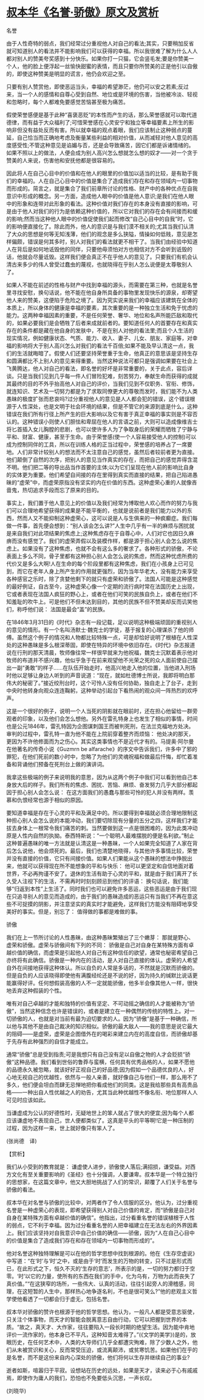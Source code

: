 # [叔本华《名誉·骄傲》原文及赏析](https://www.vrrw.net/wx/12025.html)

名誉

由于人性奇特的弱点，我们经常过分重视他人对自己的看法;其实，只要稍加反省就可知道别人的看法并不能影响我们可以获得的幸福。所以我很难了解为什么人人都对别人的赞美夸奖感到十分快乐。如果你打一只猫，它会竖毛发;要是你赞美一个人，他的脸上便浮起一丝愉快甜蜜的表情，而且只要你所赞美的正是他引以自傲的，即使这种赞美是明显的谎言，他仍会欢迎之至。

只要有别人赞赏他，即使恶运当头，幸福的希望渺茫，他仍可以安之若素;反过来，当一个人的感情和自尊心受到自然、地位或是环境的伤害，当他被冷淡、轻视和忽略时，每个人都难免要感觉苦恼甚至极为痛苦。

假使荣誉感便是基于此种“喜褒恶贬”的本性而产生的话，那么荣誉感就可以取代道德律，而有益于大众福利了;可惜荣誉感在心灵安宁和独立等幸福要素上所生的影响非但没有益处反而有害。所以就幸福的观点着眼，我们应该制止这种弱点的蔓延，自己恰当而正确地考虑及衡量某些利益的相对价值，从而减轻对他人意见的高度感受性;不管这种意见是谄媚与否，还是会导致痛苦，因它们都是诉诸情绪的。如果不照以上的做法，人便会成为别人高兴怎么想就怎么想的奴才——对一个贪于赞美的人来说，伤害他和安抚他都是很容易的。



因此将人在自己心目中的价值和在他人的眼里的价值加以适当的比较，是有助于我们的幸福的。人在自己心目中的价值是集合了造成我们存在和存在领域内一切事物而形成的。简言之，就是集合了我们前章所讨论的性格、财产中的各种优点在自我意识中形成的概念。另一方面，造成他人眼中的价值是他人意识;是我们在他人眼中的形象和连带对此形象的看法。这种价值对我们存在的本身没有直接的影响，可是由于他人对我们的行为是依赖这种价值的，所以它对我们的存在会有间接而和缓的影响;然而当这种他人眼中的价值促使我们起而修改“自己心目中的自我”时，它的影响便直接化了。除此而外，他人的意识是与我们漠不相关的;尤其当我们认清了大众的思想是何等无知浅薄，他们的观念是多么狭隘，情操如何低贱，意见是怎样偏颇，错误是何其多时，别人对我们的看法就更不相干了。当我们由经验中知道人在背后是如何地诋毁他的同伴，只要他毋须怕对方也相信对方不会听到诋毁的话，他就会尽量诋毁。这样我们便会真正不在乎他人的意见了。只要我们有机会认清古来多少的伟人曾受过蠢虫的蔑视，也就晓得在乎别人怎么说便是太尊敬别人了。

如果人不能在前述的性格与财产中找到幸福的源头，而需要在第三种，也就是名誉里寻找安慰，换句话说，他不能在他自身所具备的事物里发现快乐的源泉，却寄望他人来的赞美，这便陷于危险之境了。因为究实说来我们的幸福应该建筑在全体的本质上，所以身体的健康是幸福的要素，其次重要的是一种独立生活和免于忧虑的能力。这两种幸福因素的重要，不是任何荣誉、奢华、地位和名声所能匹敌和取代的，如果必要我们是会牺牲了后者来成就前者的。要知道任何人的首要存在和真实存在的条件都是藏在他自身的发肤中，不是在别人对他的看法里;而且个人生活的现实情况，例如健康状态、气质、能力、收入、妻子、儿女、朋友、家庭等，对幸福的影响将大于别人高兴怎么对我们的看法千百倍;如果不能及早认清这一点，我们的生活就晦暗了。假使人们还要坚持荣誉重于生命，他真正的意思该是坚持生存和圆满都比不上别人的意见来得重要。当然这种说法可都只是强调如果要在社会上飞黄腾达，他人对自己的看法，即名誉的好坏是非常重要的，关于此点，容后详谈。只是当我们见到几乎每一件人们冒险犯难，刻苦努力，奉献生命而获得的成就其最终的目的不外乎抬高他人对自己的评价，当我们见到不仅职务、官衔、修饰，就连知识、艺术及一切努力都是为了求取同僚更大的尊敬而发时，我们能不为人类愚昧的极度扩张而悲哀吗?过分重视他人的意见是人人都会犯的错误，这个错误根源于人性深处，也是文明于社会环境的结果，但是不管它的来源到底是什么，这种错误在我们所有行径上所产生的巨大影响以及它有害于真正幸福的事实则是不容否认的。这种错误小则使人们胆怯和卑屈在他人的言语之前，大则可以造成像维吉士将匕首插入女儿胸膛的悲剧，也可以使许多人为了争取身后的荣耀而牺牲了宁静与平和、财富、健康，甚至于生命。由于荣誉感(使一个人容易接受他人的控制)可以成为控制同伴的工具，所以在训练人格的正当过程中，荣誉感的培养占了一席要地。人们非常计较别人的想法而不太注意自己的感觉，虽然后者较前者更为直接。他们颠倒了自然的次序，把别人的意见当作真实的存在，而把自己的感觉弄得含混不明。他们把二等的导出品当作首要的主体;以为它们呈现在他人前的影响比自身的实体更为重要。他们希望自间接的存在里得到真实而直接的结果，把自己陷进愚昧的“虚荣”中，而虚荣原指没有坚实的内在价值的东西。这种虚荣心重的人就像吝啬鬼，热切追求手段而忘了原来的目的。

事实上，我们置于他人意见上的价值以及我们经常为博取他人欢心而作的努力与我们可以合理地希望获得的成果是不能平衡的，也就是说前者是我们能力以外的东西，然而人又不能抑制这种虚荣心，这可以说是人与生俱来的一种疯癫症。我们每做一件事，首先便会想到：“别人该会怎么讲?”人生中几乎有一半的麻烦与困扰就是来自我们对此项结果的焦虑上;这种焦虑存在于自尊心中，人们对它也因日久麻痹而没有感觉了。我们的虚荣弄假以及装模作样，都是源于担心别人会怎么说的焦虑上。如果没有了这种焦虑，也就不会有这么多的奢求了。各种形式的骄傲，不论表面上多么不同，骨子里都有这种担心别人会怎么说的焦虑，然而这种忧虑所费的代价又是多么大啊!人在生命的每个阶段里都有这种焦虑，我们在小孩身上已可见到，而它在老年人身上所产生的作用就更强烈，因为当年华老大，没有能力来享受各种感官之乐时，除了贪婪他剩下的就只有虚荣和骄傲了。法国人可能是这种感觉的最好例证，自古至今，这种虚荣心像一个定期的流行病时常在法国历史上出现，它或者表现在法国人疯狂的野心上，或者在他们可笑的民族自负上，或者在他们不知羞耻的吹牛上。可是他们不但未达到目的，其他的民族不但不赞美却反而讥笑他们，称呼他们说： 法国是最会“盖”的民族。

在1846年3月31日的《时代》杂志有一段记载，足以说明这种极端顽固的重视别人的意见的情形。有一个名叫汤默士·魏克士的学徒，基于报复的心理谋杀了他的师傅。虽然这个例子的情况和人物都比较特殊一点，可是却恰好说明了根植在人性深处的这种愚昧是多么根深蒂固，即使在特异的环境中依旧存在。《时代》杂志报道说在行刑的那天清晨，牧师像往常一样很早就来为他祝福，魏克士沉默着表示他对牧师的布道并不感兴趣，他似乎急于在前来观望他不光荣之死的众人面前使自己摆出一副“勇敢”的样子……在队伍开始走时，他高兴地走入他的位置，当他进入刑场时他以足够让身边人听到的声音说道：“现在，就如杜德博士所说，我即将明白那伟大的秘密了。”接近绞刑台时，这个可怜人没有任何协助，独自走上了台子，走到中央时他转身向观众连连鞠躬，这种举动引起台下看热闹的观众间一阵热烈的欢呼声。

这是一个很好的例子，说明一个人当死的阴影就在眼前时，还在担心他留给一群旁观者的印象，以及他们会怎么想他。另外在雷孔特身上也发生了相似的事情，时间也是公元1846年，雷孔特因为企图谋刺国王而被判死刑，在法兰克福地方处决。审判的过程中，雷孔特一直为他不能在上院前穿着整齐而烦恼： 他处决的那天，更因为不许他修面而为之伤心。其实这类事情也不是近代才有的。马提奥·阿尔曼在他著名的传奇小说《Guzmrn be alfarache》的序文中告诉我们，许多中了邪的罪犯，在他们死前的数小时中，忽略了为他们的灵魂祝福和做最后忏悔，却忙着准备和背诵他们预备在死刑台上做的演讲词。

我拿这些极端的例子来说明我的意思，因为从这两个例子中我们可以看到他自己本身放大后的样子。我们所有的焦虑、困扰、苦恼、麻烦、奋发努力几乎大部分都起因于担心别人会怎么说： 在这方面我们的愚蠢与那些可怜的犯人并没有两样。羡慕和仇恨经常也源于相似的原因。

要知道幸福是存在于心灵的平和及满足中的。所以要得到幸福就必须合理地限制这种担心别人会怎么说的本能冲动，我们要切除现有分量的五分之四，这样我们才能拔去身体上一根常令我们痛苦的刺。当然要做到这一点是很困难的，因为此类冲动原是人性内自然的执拗。泰西特斯说：“一个聪明人最难摆脱的便是名利欲。”制止这种普遍愚昧的唯一方法就是认清这是一种愚昧，一个人如果完全知道了人家在背后怎么说他，他会烦死的。最后，我们也清楚地晓得，与其他许多事情比较，荣誉并没有直接的价值，它只有间接价值。如果人们果能从这个愚昧的想法中挣脱出来，他就可以获得现在所不能想象的平和与快乐： 他可以更坚定和自信地面对着世界，不必再拘谨不安了。退休的生活有助于心灵的平和，就是由于我们离开了长久受人注视下的生活，不需再时时刻刻顾忌到他们的评语： 换句话说，我们能够“归返到本性”上生活了。同时我们也可以避免许多恶运，这些恶运是由于我们现在只追寻别人的意见而造成的，由于我们的愚昧造成的恶运只有当我们不再在意这些不可捉摸的阴影，并注意坚实的真实时才能避免，这样我们方能没有阻碍地享受美好的事实。但是，别忘了： 值得做的事都是难做的事。

骄傲

我们在上一节所讨论的人性愚昧，由这种愚昧繁殖出了三个嫩芽： 那就是野心、虚荣和骄傲。虚荣与骄傲间有下列的不同： 骄傲是自己对自身在某特殊方面有卓越价值的确信，而虚荣是引起他人对自己有这种信任的欲望，通常也秘密希望自己亦终将有此确信。骄傲是一种内在的活动，是人对自己直接的体认。虚荣的人希望自外在间接地获得这种体认。所以自负的人常是多话的，不然就是沉默而骄傲的。但是自负的人应该晓得即使他有满腹经纶还是不说的好，因为持久的缄默比说话更能赢得好评。任何想假装高傲的人不一定就能骄傲，他多半会像其他人一样，很快地丢弃这种假装的个性。

唯有对自己卓越的才能和独特的价值有坚定、不可动摇之确信的人才能被称为“骄傲”，当然这种信念也许是错误的，或者是建立在一种偶然的传统的特性上。对一切骄傲的人，也就是对当前有最为迫切要求的人。因为“骄傲”是基于一种确信，所以他与其他不是由自己裁决的知识相似。骄傲的最大敌人——我的意思是说它最大的阻碍——是虚荣，虚荣是企图借外在的喝彩来建立内在的高度自信，而骄傲却基于先存有此种强烈的自信才能成立。

通常“骄傲”总是受到指责;可是我想只有自己没有足以自傲之物的人才会贬损“骄傲”这种品德。我们看到世俗的鲁莽与蛮横，任何具有优秀品格的人，如果不愿他的品德永久被忽略，就该好好正视自己的好品德;因为假如一个品德优良的人，好心地无视自己的优越性，依然与一般人亲善，就好像自己与他们一样，那么用不了多久，他们便会坦白而肆无忌惮地把你看成他们的同类。这是我给那些具有高贵品格——一种出自人性优越之人的劝告，尤其当此种优越性不像名衔、地位那样人人可见时应该如此。

当谦虚成为公认的好德性时，无疑地世上的笨人就占了很大的便宜;因为每个人都应该谦虚地不表现自己，世人便都类似了。这真是平头的平等啊!它是一种压制的过程，因为这样一来，世上就好像只有笨人了。

(张尚德　译)

【赏析】

我们从小受到的教育就是： 谦虚使人进步，骄傲使人落后;满招损，谦受益。对西方文化有至关重要影响的《圣经》也十分强调，人要谦卑。叔本华是一个特立独行的思想家，在这篇文章中，他又大胆地挑战了人们的常识，颠覆了人们关于名誉与骄傲的看法。

叔本华在对名誉与骄傲的比较中，对两者作了令人信服的区分。他认为，过分重视名誉是一种虚荣心的表现，即希望获得别人对自己价值的肯定，而“骄傲是自己对自身在某特殊方面有卓越价值的确信”。他指出，过分看重名誉的错误植根于人性的弱点，它不利于幸福。因为过分看重名誉的人把幸福建立在无法左右的外界因素上。我们应该坚持对自我意识中自己价值的确信——骄傲，因为“人在自己心目中的价值是集合了造成我们存在和存在领域内一切事物而形成的”。

他对名誉这种独特理解是可以在他的哲学思想中找到根源的。他在《生存空虚说》中写道：“在‘时’与‘时’之中，或是由于‘时’而发生的万物的转变，只不过是形式而已，在此形式之下，恒久不灭的‘生存的意志’，所表示的是，一切的努力都归于空零。‘时’以它的力量，使所有的东西在我们的手中，化为乌有，万物为此而丧失了真价值。”“在这狭窄的场所，一些伟大、认真的活动，往往引起旁人的滑稽感，同理，在这短暂的人生中，那样热心地争逐名利，不也是很可笑么?”他的悲观主义哲学使他看透了一切都会归于虚无，包括名誉。

叔本华对骄傲的赞许也根源于他的哲学思想。他认为，一般凡人都是受意志驱使，只关注个体事物，而天才的智能会脱离意志自由行动，它可以把握到世界的本质。“故之，真天才、大作家，往往要陷入一段长时期的绝望生活。因为能中肯地评价一流作家的，他本身已不平凡，这种知音太难得了。”(《文学的美学》)是的，放眼历史，在任何艺术中，人类的大导师们几乎全都遭灾殉难，除了少数人之外，他们从未被赏识和关心，反而常受压迫，或流离颠沛，或贫寒饥苦。如果他们在乎的是名誉，而不是这份来自内心深处的骄傲，他们将何以生存并继续自己的事业?

逝者如斯，喧嚣归于平寂。设想站在历史的远处，如果是天才，读来必于心有戚戚焉，即使作为庸人的我们，恐怕也不免要低头沉思，一声长叹。

(刘晓华)

